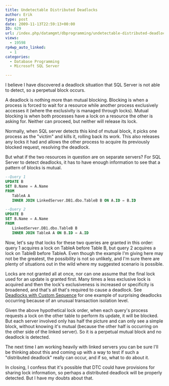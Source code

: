 ```yaml
---
title: Undetectable Distributed Deadlocks
author: Erik
type: post
date: 2009-11-13T22:59:13+00:00
ID: 629
url: /index.php/datamgmt/dbprogramming/undetectable-distributed-deadlocks/
views:
  - 19598
rp4wp_auto_linked:
  - 1
categories:
  - Database Programming
  - Microsoft SQL Server

---
```

I believe I have discovered a deadlock situation that SQL Server is not able to detect, so a perpetual block occurs.

A deadlock is nothing more than mutual blocking. Blocking is when a process is forced to wait for a resource while another process exclusively accesses it (where the exclusivity is managed through locks). Mutual blocking is when both processes have a lock on a resource the other is asking for. Neither can proceed, but neither will release its lock.

Normally, when SQL server detects this kind of mutual block, it picks one process as the "victim" and kills it, rolling back its work. This also releases any locks it had and allows the other process to acquire its previously blocked request, resolving the deadlock.

But what if the two resources in question are on separate servers? For SQL Server to detect deadlocks, it has to have enough information to see that a pattern of blocks is mutual.

```sql
--Query 1
UPDATE B
SET B.Name = A.Name
FROM
   TableA A
   INNER JOIN LinkedServer.DB1.dbo.TableB B ON A.ID = B.ID

--Query 2
UPDATE B
SET B.Name = A.Name
FROM
   LinkedServer.DB1.dbo.TableB B
   INNER JOIN TableA A ON B.ID = A.ID
```

Now, let's say that locks for these two queries are granted in this order: query 1 acquires a lock on TableA before Table B, but query 2 acquires a lock on TableB before TableA. Even though the example I'm giving here may not be the greatest, the possibility is not so unlikely, and I'm sure there are plenty of situations out in the wild where my suggested scenario is possible.

Locks are not granted all at once, nor can one assume that the final lock used for an update is granted first. Many times a less exclusive lock is acquired and then the lock's exclusiveness is increased or specificity is broadened, and that's all that's required to cause a deadlock. See <a href=http://www.sqlmag.com/article/articleid/95538/95538.html>Deadlocks with Custom Sequence</a> for one example of surprising deadlocks occurring because of an unusual transaction isolation level. 

Given the above hypothetical lock order, when each query's process requests a lock on the other table to perform its update, it will be blocked. But each server involved only has half the picture and can only see a simple block, without knowing it's mutual (because the other half is occurring on the other side of the linked server). So it is a perpetual mutual block and no deadlock is detected.

The next time I am working heavily with linked servers you can be sure I'll be thinking about this and coming up with a way to test if such a "distributed deadlock" really can occur, and if so, what to do about it.

In closing, I confess that it's possible that DTC could have provisions for sharing lock information, so perhaps a distributed deadlock will be properly detected. But I have my doubts about that.